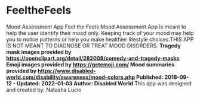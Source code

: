 # FeeltheFeels
Mood Assessment App
Feel the Feels Mood Assessment App is meant to help the user identify
their mood only. Keeping track of your mood may help you to notice patterns or help you
make healthier lifestyle choices.THIS APP IS NOT MEANT TO DIAGNOSE OR TREAT MOOD
DISORDERS.
**Tragedy mask images provided by https://openclipart.org/detail/282008/comedy-and-tragedy-masks**
**Emoji images provided by https://getemoji.com/**
**Mood summaries provided by https://www.disabled-world.com/disability/awareness/mood-colors.php
Published: 2018-09-12 - Updated: 2022-01-03
Author: Disabled World**
This app was designed and created by: Natasha Lucio
